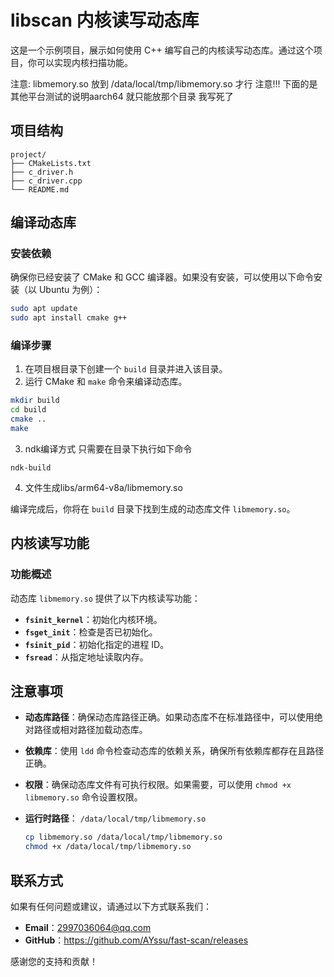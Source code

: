 # libscan 内核读写动态库

这是一个示例项目，展示如何使用 C++ 编写自己的内核读写动态库。通过这个项目，你可以实现内核扫描功能。

注意: libmemory.so 放到 /data/local/tmp/libmemory.so 才行 注意!!! 下面的是其他平台测试的说明aarch64 就只能放那个目录 我写死了
## 项目结构

```
project/
├── CMakeLists.txt
├── c_driver.h
├── c_driver.cpp
└── README.md
```

## 编译动态库

### 安装依赖

确保你已经安装了 CMake 和 GCC 编译器。如果没有安装，可以使用以下命令安装（以 Ubuntu 为例）：

```sh
sudo apt update
sudo apt install cmake g++
```

### 编译步骤

1. 在项目根目录下创建一个 `build` 目录并进入该目录。
2. 运行 CMake 和 `make` 命令来编译动态库。

```sh
mkdir build
cd build
cmake ..
make
```
3. ndk编译方式 只需要在目录下执行如下命令
```
ndk-build
```
4. 文件生成libs/arm64-v8a/libmemory.so

编译完成后，你将在 `build` 目录下找到生成的动态库文件 `libmemory.so`。

## 内核读写功能

### 功能概述

动态库 `libmemory.so` 提供了以下内核读写功能：

- **`fsinit_kernel`**：初始化内核环境。
- **`fsget_init`**：检查是否已初始化。
- **`fsinit_pid`**：初始化指定的进程 ID。
- **`fsread`**：从指定地址读取内存。


## 注意事项

- **动态库路径**：确保动态库路径正确。如果动态库不在标准路径中，可以使用绝对路径或相对路径加载动态库。
- **依赖库**：使用 `ldd` 命令检查动态库的依赖关系，确保所有依赖库都存在且路径正确。
- **权限**：确保动态库文件有可执行权限。如果需要，可以使用 `chmod +x libmemory.so` 命令设置权限。
- **运行时路径**： `/data/local/tmp/libmemory.so` 

  ```sh
  cp libmemory.so /data/local/tmp/libmemory.so 
  chmod +x /data/local/tmp/libmemory.so
  ```

## 联系方式

如果有任何问题或建议，请通过以下方式联系我们：

- **Email**：2997036064@qq.com
- **GitHub**：https://github.com/AYssu/fast-scan/releases

感谢您的支持和贡献！


